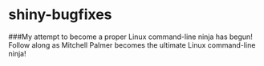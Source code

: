 shiny-bugfixes
==============

###My attempt to become a proper Linux command-line ninja has begun!
Follow along as Mitchell Palmer becomes the ultimate Linux command-line ninja!
